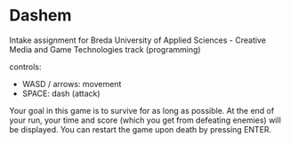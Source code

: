 # Dashem
 Intake assignment for Breda University of Applied Sciences - Creative Media and Game Technologies track (programming)

 controls: 
 - WASD / arrows: movement
 - SPACE: dash (attack)
 
Your goal in this game is to survive for as long as possible. 
At the end of your run, your time and score (which you get from defeating enemies) will be displayed.
You can restart the game upon death by pressing ENTER.
